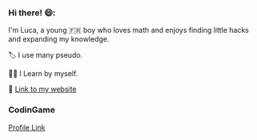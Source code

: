 ### Hi there! 😄:

I'm Luca, a young 🇫🇷 boy who loves math and enjoys finding little hacks and expanding my knowledge.

🏷️ I use many pseudo.

👨‍🎓 I Learn by myself.

🔗 [Link to my website](https://elow-dev.xyz/me)

### CodinGame

[Profile Link](https://www.codingame.com/profile/ba4086c40f7b15117e6a7552b3ade7093270194)

